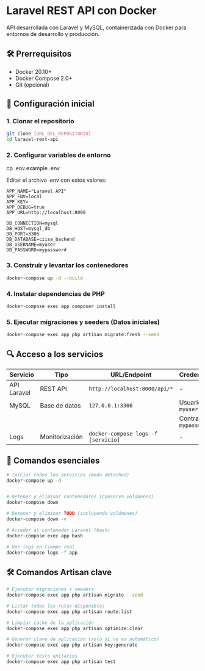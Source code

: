 # Laravel REST API con Docker

API desarrollada con Laravel y MySQL, containerizada con Docker para entornos de desarrollo y producción.

## 🛠️ Prerrequisitos

- Docker 20.10+
- Docker Compose 2.0+
- Git (opcional)

## 🚀 Configuración inicial

### 1. Clonar el repositorio
```bash
git clone [URL_DEL_REPOSITORIO]
cd laravel-rest-api
```

### 2. Configurar variables de entorno
cp .env.example .env

Editar el archivo .env con estos valores:

```
APP_NAME="Laravel API"
APP_ENV=local
APP_KEY=
APP_DEBUG=true
APP_URL=http://localhost:8000

DB_CONNECTION=mysql
DB_HOST=mysql_db
DB_PORT=3306
DB_DATABASE=ciisa_backend
DB_USERNAME=myuser
DB_PASSWORD=mypassword
```

### 3. Construir y levantar los contenedores
```bash
docker-compose up -d --build
```

### 4. Instalar dependencias de PHP
```bash
docker-compose exec app composer install
```

### 5. Ejecutar migraciones y seeders (Datos iniciales)
```bash
docker-compose exec app php artisan migrate:fresh --seed
```

## 🔍 Acceso a los servicios

| Servicio       | Tipo          | URL/Endpoint                     | Credenciales                  |
|----------------|---------------|----------------------------------|-------------------------------|
| API Laravel    | REST API      | `http://localhost:8000/api/*`    | -                             |
| MySQL          | Base de datos | `127.0.0.1:3306`                 | Usuario: `myuser`             |
|                |               |                                  | Contraseña: `mypassword`      |
| Logs           | Monitorización| `docker-compose logs -f [servicio]` | -                          |

## 🚀 Comandos esenciales

```bash
# Iniciar todos los servicios (modo detached)
docker-compose up -d


# Detener y eliminar contenedores (conserva volúmenes)
docker-compose down

# Detener y eliminar TODO (incluyendo volúmenes)
docker-compose down -v

# Acceder al contenedor Laravel (bash)
docker-compose exec app bash

# Ver logs en tiempo real
docker-compose logs -f app
```

## 🛠️ Comandos Artisan clave

```bash
# Ejecutar migraciones + seeders
docker-compose exec app php artisan migrate --seed

# Listar todas las rutas disponibles
docker-compose exec app php artisan route:list

# Limpiar cache de la aplicación
docker-compose exec app php artisan optimize:clear

# Generar clave de aplicación (solo si no es automático)
docker-compose exec app php artisan key:generate

# Ejecutar tests unitarios
docker-compose exec app php artisan test
```